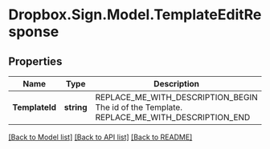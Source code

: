 # Dropbox.Sign.Model.TemplateEditResponse

## Properties

Name | Type | Description | Notes
------------ | ------------- | ------------- | -------------
**TemplateId** | **string** | REPLACE_ME_WITH_DESCRIPTION_BEGIN The id of the Template. REPLACE_ME_WITH_DESCRIPTION_END | [optional] 

[[Back to Model list]](../README.md#documentation-for-models) [[Back to API list]](../README.md#documentation-for-api-endpoints) [[Back to README]](../README.md)

